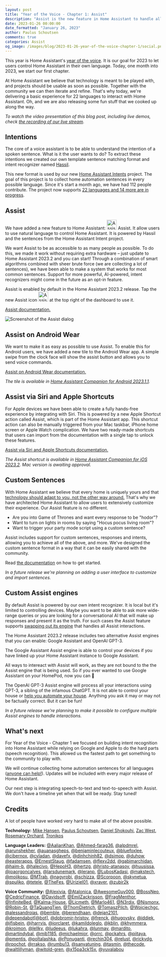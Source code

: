 ```yaml
---
layout: post
title: "Year of the Voice - Chapter 1: Assist"
description: "Assist is the new feature in Home Assistant to handle all your conversations."
date: 2023-01-26 00:00:00
date_formatted: "January 26, 2023"
author: Paulus Schoutsen
comments: true
categories: Assist
og_image: /images/blog/2023-01-26-year-of-the-voice-chapter-1/social.png
---
```


This year is Home Assistant's [year of the voice](https://www.home-assistant.io/blog/2022/12/20/year-of-voice/). It is our goal for 2023 to let users control Home Assistant in their own language. Today, one month into 2023, we start our first chapter.

At Home Assistant we believe that technology is meant to be played with, and projects should be usable as soon as possible. Together with the community we can then iterate and refine. That's why today, we're delivering a basic experience for 22 languages to interact with Home Assistant. Oh, and we are also releasing some fun stuff that we cooked up along the way.

_To watch the video presentation of this blog post, including live demos, check [the recording of our live stream](https://www.youtube.com/live/ixgNT3RETPg)._

## Intentions

The core of a voice assistant is to be able to understand the intention of a spoken sentence. What is it the user wants to do? To extract these intentions we created our own template sentence matching format and intent recognizer named [Hassil](https://github.com/home-assistant/hassil).

This new format is used by our new [Home Assistant Intents](https://github.com/home-assistant/intents) project. The goal of this project is to collect home automation sentences in every possible language. Since it's start a month ago, we have had 112 people contribute. The project now supports [22 languages and 14 more are in progress](https://home-assistant.github.io/intents/).

## Assist

We have added a new feature to Home Assistant: <img src='/images/assist/assist-icon.svg' alt='Assist icon' style='height: 32px' class='no-shadow'> Assist. It allow users to use natural language to control Home Assistant. It is powered by Hassil and the sentences from the Home Assistant Intent project.

<!--more-->

We want Assist to be as accessible to as many people as possible. To do this, we made it work without requiring extra hardware – just update to Home Assistant 2023.2 and you can start! Through a combination of smart algorithms combined with sheer brute force (we are collecting a lot of sentences), we have been able to make a system that works for most common sentences. Support for more powerful, AI-powered, intent recognizers might come in the future as an opt-in feature.

Assist is enabled by default in the Home Assistant 2023.2 release. Tap the new Assist icon <img src='/images/assist/assist-icon.svg' alt='Assist icon' style='height: 32px' class='no-shadow'> at the top right of the dashboard to use it.

[Assist documentation.](https://www.home-assistant.io/voice_control/)

<img src="/images/blog/2023-01-26-year-of-the-voice-chapter-1/assist-dialog.png" alt="Screenshot of the Assist dialog" class='no-shadow' />

## Assist on Android Wear

We want to make it as easy as possible to use Assist. To enable this for Android users, we have added a new tile to the Android Wear app. A simple swipe from the clock face will show the assist button and allows you to send voice commands.

[Assist on Android Wear documentation.](https://www.home-assistant.io/voice_control/android/)

_The tile is available in [Home Assistant Companion for Android 2023.1.1](https://play.google.com/store/apps/details?id=io.homeassistant.companion.android&pcampaignid=pcampaignidMKT-Other-global-all-co-prtnr-py-PartBadge-Mar2515-1&pcampaignid=pcampaignidMKT-Other-global-all-co-prtnr-py-PartBadge-Mar2515-1)._

<lite-youtube videoid="Dr_ZCbt8w5k" videotitle="Assist on Android Wear"></lite-youtube>

## Assist via Siri and Apple Shortcuts

For Apple devices we have been able to create a fully hands-free experience by integrating with Siri. This is powered by a new Apple Shortcut action called Assist, which is part of the Home Assistant app. This shortcut action can also be manually triggered from your Mac taskbar, iPhone home screen or Apple Watch complication. We have two ready-made shortcuts that users can import from the documentation with a single tap to unlock these features.

[Assist via Siri and Apple Shortcuts documentation.](https://www.home-assistant.io/voice_control/apple/)

_The Assist shortcut is available in [Home Assistant Companion for iOS 2023.2](https://apps.apple.com/us/app/home-assistant/id1099568401?itsct=apps_box_badge&itscg=30200). Mac version is awaiting approval._

<lite-youtube videoid="sQ7X7jz1SrA" videotitle="Assist on Apple HomePod"></lite-youtube>

## Custom Sentences

With Home Assistant we believe that every home is uniquely yours and that [technology should adapt to you, not the other way around.](https://www.home-assistant.io/blog/2016/01/19/perfect-home-automation/) That's why we have architected Home Assistant to allow users to extensively customize their experience. Our Assist feature is no different.

- Are you into Game of Thrones and want every response to be "hodor"?
- Want to turn on lights in rooms by saying "Hocus pocus living room"?
- Want to trigger your party mode script using a custom sentence?

Assist includes support for custom sentences, responses and intents, allowing you to achieve all of the above, and more. We've designed the custom sentence format in a way that it can be easily shared with the community.

Read [the documentation](https://www.home-assistant.io/voice_control/custom_sentences) on how to get started.

_In a future release we're planning on adding a user interface to customize and import sentences._

## Custom Assist engines

By default Assist is powered by our own intent recognizer. It is local but it's limited to controlling devices. Maybe you want to be able to ask more wide-range queries or you are looking for a conversational AI that will make up responses and present it as the truth. For such cases the Assist feature supports [swapping out its engine](https://developers.home-assistant.io/docs/core/conversation/custom_agent) that handles all Assist interactions.

The Home Assistant 2023.2 release includes two alternative Assist engines that you can enable: Google Assistant and OpenAI GPT-3.

The Google Assistant Assist engine is able to control your devices if you have linked up your Home Assistant instance to Google Assistant.

All ways to intereact with Assist will work, as they are not bound to the the Assist engine that is being used. So if you ever wanted to use Google Assistant on your HomePod, now you can 🤭

<lite-youtube videoid="orgTMVy0TrI" videotitle="Google Assistant on Apple HomePod"></lite-youtube>

The OpenAI GPT-3 Assist engine will process all your interactions using GPT-3, a sibling of the infamous ChatGPT. It is not able to control your house or [help you automate your house](/blog/2023/01/23/help-others-leave-ai-at-the-dor/). Anything you ask it may or may not be factually correct. But it can be fun!

_In a future release we're planning to make it possible to configure multiple Assist engines to handle interactions._

## What's next

For Year of the Voice - Chapter 1 we focused on building intent recognition into Home Assistant while relying on Google and Apple to do the hard parts (speech recognition). This allowed us the fastest path to get something to the community to play with.

We will continue collecting home automation sentences for all languages ([anyone can help!](https://developers.home-assistant.io/docs/voice/intent-recognition/)). Updates will be included with every major release of Home Assistant.

Our next step is integrating speech-to-text and text-to-speech with Assist. We don't have a timeline yet when that will be ready. Stay tuned!
## Credits

A lot of people have worked very hard to make all of the above possible.

**Technology:**
[Mike Hansen](https://github.com/synesthesiam), [Paulus Schoutsen](https://github.com/balloob), [Daniel Shokouhi](https://github.com/dshokouhi), [Zac West](https://github.com/zacwest), [Rosemary Orchard](https://github.com/rosemaryorchard), [Tronikos](https://github.com/tronikos)

**Language Leaders:**
[@AalianKhan](https://github.com/AalianKhan), [@Ahmed-farag36](https://github.com/Ahmed-farag36), [@alpdmrel](https://github.com/alpdmrel), [@arunshekher](https://github.com/arunshekher), [@auanasgheps](https://github.com/auanasgheps), [@benjaminlecouteux](https://github.com/benjaminlecouteux), [@bluefoxlee](https://github.com/bluefoxlee), [@cibernox](https://github.com/cibernox), [@cvladan](https://github.com/cvladan), [@davefx](https://github.com/davefx), [@dinhchinh82](https://github.com/dinhchinh82), [@dsimop](https://github.com/dsimop), [@duhow](https://github.com/duhow), [@easterapps](https://github.com/easterapps), [@ErnestStaug](https://github.com/ErnestStaug), [@fadamsen](https://github.com/fadamsen), [@flexy2dd](https://github.com/flexy2dd), [@gabimarchidan](https://github.com/gabimarchidan), [@haim-b](https://github.com/haim-b), [@halecivo](https://github.com/halecivo), [@HepoH3](https://github.com/HepoH3), [@hertzg](https://github.com/hertzg), [@hristo-atanasov](https://github.com/hristo-atanasov), [@huusissa](https://github.com/huusissa), [@joaorgoncalves](https://github.com/joaorgoncalves), [@larsdunemark](https://github.com/larsdunemark), [@leranp](https://github.com/leranp), [@LubosKadasi](https://github.com/LubosKadasi), [@makstech](https://github.com/makstech), [@mojikosu](https://github.com/mojikosu), [@MTrab](https://github.com/MTrab), [@nagyrobi](https://github.com/nagyrobi), [@schizza](https://github.com/schizza), [@Scorpoon](https://github.com/Scorpoon), [@skynetua](https://github.com/skynetua), [@spuljko](https://github.com/spuljko), [@tetele](https://github.com/tetele), [@TheFes](https://github.com/TheFes), [@Uriziel01](https://github.com/Uriziel01), [@xraver](https://github.com/xraver), [@zubir2k](https://github.com/zubir2k)

**Voice Community:**
[@Alexivia](https://github.com/Alexivia), [@Atalonica](https://github.com/Atalonica), [@AwesomeGuy000](https://github.com/AwesomeGuy000), [@BossNeo](https://github.com/BossNeo), [@CedricFinance](https://github.com/CedricFinance), [@Davidsoff](https://github.com/Davidsoff), [@EmilZackrisson](https://github.com/EmilZackrisson), [@FragMenthor](https://github.com/FragMenthor), [@InfiniteBed](https://github.com/InfiniteBed), [@Kalma-House](https://github.com/Kalma-House), [@Licmeth](https://github.com/Licmeth), [@Marlo461](https://github.com/Marlo461), [@N3rdix](https://github.com/N3rdix), [@Nismonx](https://github.com/Nismonx), [@Robin-St](https://github.com/Robin-St), [@TaQuangTien](https://github.com/TaQuangTien), [@ThomDietrich](https://github.com/ThomDietrich), [@TomaszPilch](https://github.com/TomaszPilch), [@Wojciechgc](https://github.com/Wojciechgc), [@alessandroias](https://github.com/alessandroias), [@bemble](https://github.com/bemble), [@berendhaan](https://github.com/berendhaan), [@dejan2101](https://github.com/dejan2101), [@dependabot[@bot]](https://github.com/dependabot[@bot]), [@dobromir-hristov](https://github.com/dobromir-hristov), [@frenck](https://github.com/frenck), [@hugovsky](https://github.com/hugovsky), [@iddiek](https://github.com/iddiek), [@jfisbein](https://github.com/jfisbein), [@jharrvis](https://github.com/jharrvis), [@jorclaret](https://github.com/jorclaret), [@kamildoleglo](https://github.com/kamildoleglo), [@kblin](https://github.com/kblin), [@khymmera](https://github.com/khymmera), [@kroimon](https://github.com/kroimon), [@lellky](https://github.com/lellky), [@ludeeus](https://github.com/ludeeus), [@lukahra](https://github.com/lukahra), [@lunmay](https://github.com/lunmay), [@mardito](https://github.com/mardito), [@martindybal](https://github.com/martindybal), [@mib1185](https://github.com/mib1185), [@michaelmior](https://github.com/michaelmior), [@orrc](https://github.com/orrc), [@pckahrs](https://github.com/pckahrs), [@piitaya](https://github.com/piitaya), [@pmentis](https://github.com/pmentis), [@poltalashka](https://github.com/poltalashka), [@rPonuganti](https://github.com/rPonuganti), [@rechin304](https://github.com/rechin304), [@relust](https://github.com/relust), [@rickydg](https://github.com/rickydg), [@rpochot](https://github.com/rpochot), [@rrakso](https://github.com/rrakso), [@rumbu13](https://github.com/rumbu13), [@sanyatuning](https://github.com/sanyatuning), [@tasmin](https://github.com/tasmin), [@thecode](https://github.com/thecode), [@waltlillyman](https://github.com/waltlillyman), [@witold-gren](https://github.com/witold-gren), [@x15pa3ck15x](https://github.com/x15pa3ck15x), [@yuvalabou](https://github.com/yuvalabou)
